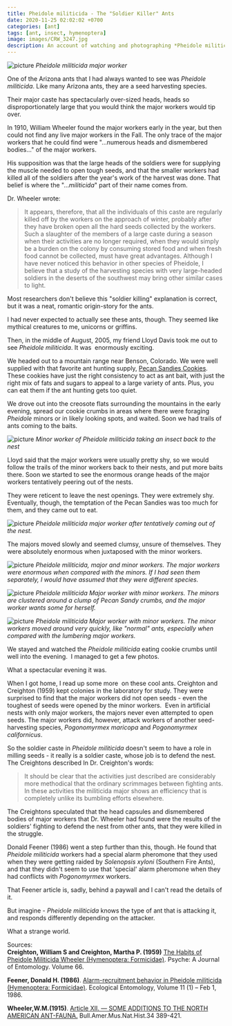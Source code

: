```yaml
---
title: Pheidole militicida - The "Soldier Killer" Ants
date: 2020-11-25 02:02:02 +0700
categories: [ant]
tags: [ant, insect, hymenoptera]
image: images/CRW_3247.jpg
description: An account of watching and photographing *Pheidole militicida* - the "Soldier Killer Ants"
---
```


![picture](images/CRW_3247-1024x758.jpg)
*_Pheidole militicida_ major worker*

One of the Arizona ants that I had always wanted to see was _Pheidole militicida_. Like many Arizona ants, they are a seed harvesting species.

Their major caste has spectacularly over-sized heads, heads so disproportionately large that you would think the major workers would tip over.

In 1910, William Wheeler found the major workers early in the year, but then could not find any live major workers in the Fall. The only trace of the major workers that he could find were "...numerous heads and dismembered bodies..." of the major workers.

His supposition was that the large heads of the soldiers were for supplying the muscle needed to open tough seeds, and that the smaller workers had killed all of the soldiers after the year's work of the harvest was done. That belief is where the "..._militicida_" part of their name comes from.

Dr. Wheeler wrote:

> It appears, therefore, that all the individuals of this caste are regularly killed off by the workers on the approach of winter, probably after they have broken open all the hard seeds collected by the workers. Such a slaughter of the members of a large caste during a season when their activities are no longer required, when they would simply be a burden on the colony by consuming stored food and when fresh food cannot be collected, must have great advantages. Although I have never noticed this behavior in other species of Pheidole, I believe that a study of the harvesting species with very large-headed soldiers in the deserts of the southwest may bring other similar cases to light.

Most researchers don't believe this "soldier killing" explanation is correct, but it was a neat, romantic origin-story for the ants.

I had never expected to actually see these ants, though. They seemed like mythical creatures to me, unicorns or griffins.

Then, in the middle of August, 2005, my friend Lloyd Davis took me out to see _Pheidole militicida_. It was  enormously exciting.

We headed out to a mountain range near Benson, Colorado. We were well supplied with that favorite ant hunting supply, [Pecan Sandies Cookies](https://www.amazon.com/Keebler-Pecan-Sandies-Cookies-Pack/dp/B004X8TJP2). These cookies have just the right consistency to act as ant bait, with just the right mix of fats and sugars to appeal to a large variety of ants. Plus, you can eat them if the ant hunting gets too quiet.

We drove out into the creosote flats surrounding the mountains in the early evening, spread our cookie crumbs in areas where there were foraging _Pheidole_ minors or in likely looking spots, and waited. Soon we had trails of ants coming to the baits.

![picture](images/CRW_3261-1024x702.jpg)
*Minor worker of Pheidole militicida taking an insect back to the nest*

Lloyd said that the major workers were usually pretty shy, so we would follow the trails of the minor workers back to their nests, and put more baits there. Soon we started to see the enormous orange heads of the major workers tentatively peering out of the nests.

They were reticent to leave the nest openings. They were extremely shy. Eventually, though, the temptation of the Pecan Sandies was too much for them, and they came out to eat.

![picture](images/CRW_3246-1024x909.jpg)
*_Pheidole militicida_ major worker after tentatively coming out of the nest.*

The majors moved slowly and seemed clumsy, unsure of themselves. They were absolutely enormous when juxtaposed with the minor workers.

![picture](images/CRW_3244-1024x765.jpg)
*_Pheidole militicida_, major and minor workers. The major workers were enormous when compared with the minors. If I had seen them separately, I would have assumed that they were different species.*

![picture](images/CRW_3252-1024x765.jpg)
*_Pheidole militicida_ Major worker with minor workers. The minors are clustered around a clump of Pecan Sandy crumbs, and the major worker wants some for herself.*

![picture](images/CRW_3250-1024x755.jpg)
*_Pheidole militicida_ Major worker with minor workers. The minor workers moved around very quickly, like "normal" ants, especially when compared with the lumbering major workers.*

We stayed and watched the _Pheidole militicida_ eating cookie crumbs until well into the evening.  I managed to get a few photos.

What a spectacular evening it was.

When I got home, I read up some more  on these cool ants. Creighton and Creighton (1959) kept colonies in the laboratory for study. They were surprised to find that the major workers did not open seeds - even the toughest of seeds were opened by the minor workers.  Even in artificial nests with only major workers, the majors never even attempted to open seeds. The major workers did, however, attack workers of another seed-harvesting species, _Pogonomyrmex maricopa_ and _Pogonomyrmex californicus_.

So the soldier caste in _Pheidole militicida_ doesn't seem to have a role in milling seeds - it really is a soldier caste, whose job is to defend the nest. The Creightons described In Dr. Creighton's words:

> It should be clear that the activities just described are considerably more methodical that the ordinary scrimmages between fighting ants. In these activities the militicida major shows an efficiency that is completely unlike its bumbling efforts elsewhere.

The Creightons speculated that the head capsules and dismembered bodies of major workers that Dr. Wheeler had found were the results of the soldiers' fighting to defend the nest from other ants, that they were killed in the struggle.

Donald Feener (1986) went a step further than this, though. He found that _Pheidole militicida_ workers had a special alarm pheromone that they used when they were getting raided by _Solenopsis xyloni_ (Southern Fire Ants), and that they didn't seem to use that 'special' alarm pheromone when they had conflicts with _Pogonomyrmex_ workers.

That Feener article is, sadly, behind a paywall and I can't read the details of it.

But imagine - _Pheidole militicida_ knows the type of ant that is attacking it, and responds differently depending on the attacker.

What a strange world.

Sources:  
**Creighton, William S and Creighton, Martha P. (1959)** [The Habits of Pheidole Militicida Wheeler (Hymenoptera: Formicidae)](https://www.hindawi.com/journals/psyche/1959/020849/). Psyche: A Journal of Entomology. Volume 66.

**Feener, Donald H. (1986)**. [Alarm-recruitment behavior in Pheidole militicida (Hymenoptera: Formicidae)](https://www.deepdyve.com/lp/wiley/alarm-recruitment-behaviour-in-pheidole-militicida-hymenoptera-7Yrpai7yaE). Ecological Entomology, Volume 11 (1) – Feb 1, 1986.

**Wheeler,W.M.(1915)**. [Article XII. — SOME ADDITIONS TO THE NORTH AMERICAN ANT-FAUNA.](https://archive.org/stream/bulletin-american-museum-natural-history-34-389-421/bulletin-american-museum-natural-history-34-389-421_djvu.txt) Bull.Amer.Mus.Nat.Hist.34 389-421.
